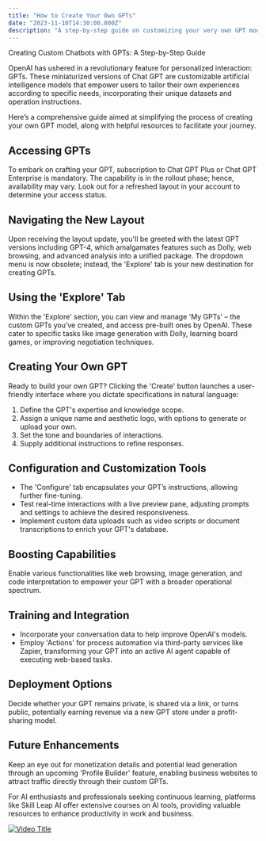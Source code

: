 ```yaml
---
title: "How to Create Your Own GPTs"
date: "2023-11-10T14:30:00.000Z"
description: "A step-by-step guide on customizing your very own GPT models using OpenAI's new GPTs feature. Learn how to create and personalize AI-powered chatbots tailored to your specific needs."
---
```


Creating Custom Chatbots with GPTs: A Step-by-Step Guide

OpenAI has ushered in a revolutionary feature for personalized interaction: GPTs. These miniaturized versions of Chat GPT are customizable artificial intelligence models that empower users to tailor their own experiences according to specific needs, incorporating their unique datasets and operation instructions.

Here’s a comprehensive guide aimed at simplifying the process of creating your own GPT model, along with helpful resources to facilitate your journey.

## Accessing GPTs
To embark on crafting your GPT, subscription to Chat GPT Plus or Chat GPT Enterprise is mandatory. The capability is in the rollout phase; hence, availability may vary. Look out for a refreshed layout in your account to determine your access status.

## Navigating the New Layout
Upon receiving the layout update, you'll be greeted with the latest GPT versions including GPT-4, which amalgamates features such as Dolly, web browsing, and advanced analysis into a unified package. The dropdown menu is now obsolete; instead, the 'Explore' tab is your new destination for creating GPTs.

## Using the 'Explore' Tab
Within the 'Explore' section, you can view and manage 'My GPTs' – the custom GPTs you’ve created, and access pre-built ones by OpenAI. These cater to specific tasks like image generation with Dolly, learning board games, or improving negotiation techniques.

## Creating Your Own GPT
Ready to build your own GPT? Clicking the 'Create' button launches a user-friendly interface where you dictate specifications in natural language:

1. Define the GPT's expertise and knowledge scope.
2. Assign a unique name and aesthetic logo, with options to generate or upload your own.
3. Set the tone and boundaries of interactions.
4. Supply additional instructions to refine responses.

## Configuration and Customization Tools
- The 'Configure' tab encapsulates your GPT’s instructions, allowing further fine-tuning.
- Test real-time interactions with a live preview pane, adjusting prompts and settings to achieve the desired responsiveness.
- Implement custom data uploads such as video scripts or document transcriptions to enrich your GPT's database.

## Boosting Capabilities
Enable various functionalities like web browsing, image generation, and code interpretation to empower your GPT with a broader operational spectrum.

## Training and Integration
- Incorporate your conversation data to help improve OpenAI's models.
- Employ 'Actions' for process automation via third-party services like Zapier, transforming your GPT into an active AI agent capable of executing web-based tasks.

## Deployment Options
Decide whether your GPT remains private, is shared via a link, or turns public, potentially earning revenue via a new GPT store under a profit-sharing model.

## Future Enhancements
Keep an eye out for monetization details and potential lead generation through an upcoming 'Profile Builder' feature, enabling business websites to attract traffic directly through their custom GPTs.

For AI enthusiasts and professionals seeking continuous learning, platforms like Skill Leap AI offer extensive courses on AI tools, providing valuable resources to enhance productivity in work and business.

[![Video Title](http://img.youtube.com/vi/JexprHuk/0.jpg)](http://www.youtube.com/watch?v=5--JexprHuk "Watch the video")


